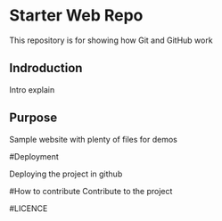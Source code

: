 # Starter Web Repo

This repository is for showing how Git and GitHub work

## Indroduction
Intro explain

## Purpose

Sample website with plenty of files for demos

#Deployment

Deploying the project in github

#How to contribute
Contribute to the project

#LICENCE